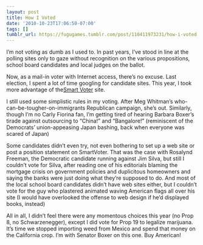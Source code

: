 ```yaml
---
layout: post
title: How I Voted
date: '2010-10-23T17:06:50-07:00'
tags: []
tumblr_url: https://fugugames.tumblr.com/post/110411973231/how-i-voted
---
```

I’m not voting as dumb as I used to. In past years, I’ve stood in line at the polling sites only to gaze without recognition on the various propositions, school board candidates and local judges on the ballot.

Now, as a mail-in voter with Internet access, there’s no excuse. Last election, I spent a lot of time googling for candidate sites. This year, I took more advantage of the[Smart Voter](http://smartvoter.org/) site.

I still used some simplistic rules in my voting. After Meg Whitman’s who-can-be-tougher-on-immigrants Republican campaign, she’s out. Similarly, though I’m no Carly Fiorina fan, I’m getting tired of hearing Barbara Boxer’s tirade against outsourcing to “China!” and “Bangalore!” (reminiscent of the Democrats’ union-appeasing Japan bashing, back when everyone was scared of Japan)

Some candidates didn’t even try, not even bothering to set up a web site or post a position statement on SmartVoter. That was the case with Rosalynd Freeman, the Democratic candidate running against Jim Silva, but still I couldn’t vote for Silva, after reading one of his editorials blaming the mortgage crisis on government policies and duplicitous homeowners and saying the banks were just doing what they’re supposed to do. And most of the local school board candidates didn’t have web sites either, but I couldn’t vote for the guy who plastered animated waving American flags all over his site (I would have overlooked the offense to web design if he’d displayed books, instead)

All in all, I didn’t feel there were any momentous choices this year (no Prop 8, no Schwarzenegger), except I did vote for Prop 19 to legalize marijuana. It’s time we stopped importing weed from Mexico and spend that money on the California crop. I’m with Senator Boxer on this one. Buy American!

